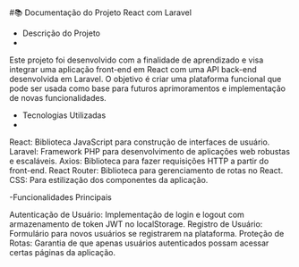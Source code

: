 #📚 Documentação do Projeto React com Laravel

- Descrição do Projeto
- 
Este projeto foi desenvolvido com a finalidade de aprendizado e visa integrar uma aplicação front-end em React com uma API back-end desenvolvida em Laravel. O objetivo é criar uma plataforma funcional que pode ser usada como base para futuros aprimoramentos e implementação de novas funcionalidades.

- Tecnologias Utilizadas
- 
React: Biblioteca JavaScript para construção de interfaces de usuário.
Laravel: Framework PHP para desenvolvimento de aplicações web robustas e escaláveis.
Axios: Biblioteca para fazer requisições HTTP a partir do front-end.
React Router: Biblioteca para gerenciamento de rotas no React.
CSS: Para estilização dos componentes da aplicação.

-Funcionalidades Principais

Autenticação de Usuário: Implementação de login e logout com armazenamento de token JWT no localStorage.
Registro de Usuário: Formulário para novos usuários se registrarem na plataforma.
Proteção de Rotas: Garantia de que apenas usuários autenticados possam acessar certas páginas da aplicação.

